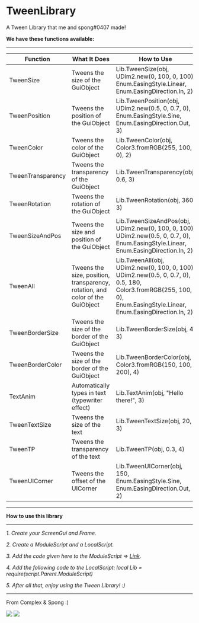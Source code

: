# TweenLibrary
A Tween Library that me and spong#0407 made!

**We have these functions available:**
___
Function | What It Does | How to Use
--- | --- | ---
TweenSize | Tweens the size of the GuiObject | Lib.TweenSize(obj, UDim2.new(0, 100, 0, 100), Enum.EasingStyle.Linear, Enum.EasingDirection.In, 2)
TweenPosition | Tweens the position of the GuiObject | Lib.TweenPosition(obj, UDim2.new(0.5, 0, 0.7, 0), Enum.EasingStyle.Sine, Enum.EasingDirection.Out, 3)
TweenColor | Tweens the color of the GuiObject | Lib.TweenColor(obj, Color3.fromRGB(255, 100, 0), 2)
TweenTransparency | Tweens the transparency of the GuiObject | Lib.TweenTransparency(obj, 0.6, 3)
TweenRotation | Tweens the rotation of the GuiObject | Lib.TweenRotation(obj, 360, 3)
TweenSizeAndPos | Tweens the size and position of the GuiObject | Lib.TweenSizeAndPos(obj, UDim2.new(0, 100, 0, 100), UDim2.new(0.5, 0, 0.7, 0), Enum.EasingStyle.Linear, Enum.EasingDirection.In, 2)
TweenAll | Tweens the size, position, transparency, rotation, and color of the GuiObject | Lib.TweenAll(obj, UDim2.new(0, 100, 0, 100), UDim2.new(0.5, 0, 0.7, 0), 0.5, 180, Color3.fromRGB(255, 100, 0), Enum.EasingStyle.Linear, Enum.EasingDirection.In, 2)
TweenBorderSize | Tweens the size of the border of the GuiObject | Lib.TweenBorderSize(obj, 4, 3)
TweenBorderColor | Tweens the size of the border of the GuiObject | Lib.TweenBorderColor(obj, Color3.fromRGB(150, 100, 200), 4)
TextAnim | Automatically types in text (typewriter effect) | Lib.TextAnim(obj, "Hello there!", 3)
TweenTextSize | Tweens the size of the text | Lib.TweenTextSize(obj, 20, 3)
TweenTP | Tweens the transparency of the text | Lib.TweenTP(obj, 0.3, 4)
TweenUICorner | Tweens the offset of the UICorner | Lib.TweenUICorner(obj, 150, Enum.EasingStyle.Sine, Enum.EasingDirection.Out, 2)
___
**How to use this library**
___
*1. Create your ScreenGui and Frame.*

*2. Create a ModuleScript and a LocalScript.*

*3. Add the code given here to the ModuleScript => [Link](https://github.com/ComplexScripts/TweenLibrary/blob/main/library.lua).*

*4. Add the following code to the LocalScript: local Lib = require(script.Parent.ModuleScript)*

*5. After all that, enjoy using the Tween Library! :)*
___

From Complex & Spong :)

![](https://cdn.discordapp.com/attachments/753019137638269040/815432283896676352/pfp1.png)
![](https://cdn.discordapp.com/attachments/753019137638269040/815431741958783027/68747470733a2f2f63646e2e646973.png)
